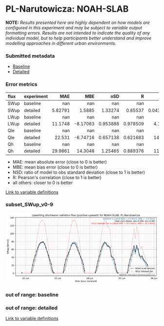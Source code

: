 # PL-Narutowicza: NOAH-SLAB

**NOTE:** *Results presented here are highly dependent on how models are configured in this experiment and may be subject to variable output formatting errors. Results are not intended to indicate the quality of any individual model, but to help participants better understand and improve modelling approaches in different urban environments.*

### Submitted metadata

- [Baseline](NOAH-SLAB_PL-Narutowicza_baseline_attrs.md)
- [Detailed](NOAH-SLAB_PL-Narutowicza_detailed_attrs.md)

### Error metrics

| flux   | experiment   |       MAE |       MBE |        nSD |          R |         5th |      95th |     RMSE |      cRMSE |      AMBE |      1-nSD |         1-R |   nSkewness |   nKurtosis |     Overlap |
|:-------|:-------------|----------:|----------:|-----------:|-----------:|------------:|----------:|---------:|-----------:|----------:|-----------:|------------:|------------:|------------:|------------:|
| SWup   | baseline     | nan       | nan       | nan        | nan        | nan         | nan       | nan      | nan        | nan       | nan        | nan         |  nan        |  nan        | nan         |
| SWup   | detailed     |   5.82791 |   1.5885  |   1.33274  |   0.85537  |   0.0434701 |   6.37794 |  15.2976 |   0.704428 |   1.5885  |   0.332734 |   0.14463   |    2.58486  |   28.8488   |   0.0693521 |
| LWup   | baseline     | nan       | nan       | nan        | nan        | nan         | nan       | nan      | nan        | nan       | nan        | nan         |  nan        |  nan        | nan         |
| LWup   | detailed     |  11.1748  |  -8.17063 |   0.953888 |   0.978509 |   4.13818   |  14.1477  |  14.5828 |   0.20767  |   8.17063 |   0.04611  |   0.0214913 |    0.161665 |    0.011935 |   0.0766702 |
| Qle    | baseline     | nan       | nan       | nan        | nan        | nan         | nan       | nan      | nan        | nan       | nan        | nan         |  nan        |  nan        | nan         |
| Qle    | detailed     |  22.531   |  -6.74716 |   0.657138 |   0.621683 |  14.6531    |  33.6673  |  34.4371 |   0.784071 |   6.74716 |   0.342864 |   0.378317  |    0.691307 |    0.995264 |   0.201409  |
| Qh     | baseline     | nan       | nan       | nan        | nan        | nan         | nan       | nan      | nan        | nan       | nan        | nan         |  nan        |  nan        | nan         |
| Qh     | detailed     |  29.9861  |  14.3048  |   1.25465  |   0.889376 |  11.1676    |  66.3397  |  45.0424 |   0.58518  |  14.3048  |   0.254647 |   0.110624  |    0.135955 |    0.166589 |   0.110062  |

 - MAE: mean absolute error (close to 0 is better)
 - MBE: mean bias error (close to 0 is better)
 - NSD: ratio of model to obs standard deviation (close to 1 is better)
 - R: Pearson's correlation (close to 1 is better)
 - all others: closer to 0 is better

[Link to variable definitions](../modelattrs/variable_definitions.md)

### <a name="subset_swup_v0-9"></a>subset_SWup_v0-9
[![NOAH-SLAB_PL-Narutowicza_subset_SWup_v0-9.png](NOAH-SLAB_PL-Narutowicza_subset_SWup_v0-9.png)](NOAH-SLAB_PL-Narutowicza_subset_SWup_v0-9.png)

### out of range: baseline


### out of range: detailed



[Link to variable definitions](../modelattrs/variable_definitions.md)

